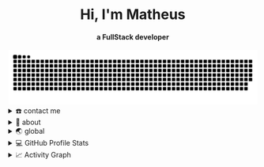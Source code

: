 
<div align="center">
<h1 align="center">Hi, I'm Matheus</h1>
<h4 align="center">a FullStack developer </h4>
</div>

<div align="center">
  <a href="">
  <img  src="https://github.com/MatheusMoraesSoares/MatheusMoraesSoares/blob/main/grid-snake.svg"
       alt="snake" /></a>
</div>

<details>
  <summary>☎️ contact me</summary>
<div>
  <samp>
    <h2 align="center">😎 you can reach me by:</h2>
    <p align="center">
      <br/>
      <a href="https://www.linkedin.com/in/matheus-moraes-soares-692b4322a/" target="blank"><img align="center"
         src="https://img.shields.io/badge/linkedin-%231DA1F2.svg?style=for-the-badge&logo=linkedin&logoColor=white"
         alt="Matheus" height="30"/></a>
    </p>
  <p align="center">
      <a href="https://www.instagram.com/matheusmoraes03/" target="blank"><img align="center"
         src="https://img.shields.io/badge/instagram-%23E4405F.svg?style=for-the-badge&logo=Instagram&logoColor=white"
         alt="Matheus" height="30"/></a>
      <a href="https://api.whatsapp.com/send?phone=5573998250663&text=Matheus%20Moraes" target="blank"><img align="center"
         src="https://img.shields.io/badge/whatsapp-4B7F1.svg?style=for-the-badge&logo=whatsapp&logoColor=white"
         alt="Matheus" height="30"/></a>
      <br>
    </p>
  </samp>
</div>
</details>

<details>
  <summary>🧮 about</summary>
<div markdown="1" class=type>
  <h2 align="center">🧮 Skills </h2>
  
  ![JavaScript](https://img.shields.io/badge/JavaScript-%23316192.svg?style=flat&logo=javascript&logoColor=yellow&color=black)
  ![HTML5](https://img.shields.io/badge/HTML5-%23316192.svg?style=flat&logo=HTML5&logoColor=white&color=FF4C1E)
  ![TypeScript](https://img.shields.io/badge/TypeScript-%23316192.svg?style=flat&logo=TypeScript&logoColor=white&color=083061)
  ![CSS3](https://img.shields.io/badge/CSS3-%23316192.svg?style=flat&logo=CSS3&logoColor=white&color=1572B7)
  ![ReactJS](https://img.shields.io/badge/ReactJS-%23316192.svg?style=flat&logo=React&logoColor=blue&color=grey)
  ![NodeJS](https://img.shields.io/badge/NodeJS-%23316192.svg?style=flat&logo=Node.Js&logoColor=green&color=383636)
  ![Rest](https://img.shields.io/badge/Rest-%23316192.svg?style=flat&logo=Rest&logoColor=white&color=blue)
  ![Jest](https://img.shields.io/badge/Jest-%23316192.svg?style=flat&logo=Jest&logoColor=white&color=853957)
  ![MySql](https://img.shields.io/badge/MySql-%23316192.svg?style=flat&logo=MYSQL&logoColor=yellow&color=blue)
  ![AWS](https://img.shields.io/badge/AWS-%23316192.svg?style=flat&logo=AMAZONAWS&logoColor=FD9A01&color=232F3F)
  ![Postman](https://img.shields.io/badge/Postman-%23316192.svg?style=flat&logo=Postman&logoColor=FD6C35&color=white)
  ![Express](https://img.shields.io/badge/Express-%23316192.svg?style=flat&logo=Express&logoColor=yellow&color=black)
  
  <h2 align="center">🧮 Learning </h2>
  
  ![Angular9](https://img.shields.io/badge/Angular9-%23316192.svg?style=flat&logo=Angular&logoColor=red&color=009FE1)
  ![VUE.JS](https://img.shields.io/badge/VUE.JS-%23316192.svg?style=flat&logo=VUE.JS&logoColor=grey&color=02C080)
  ![Bootstrap](https://img.shields.io/badge/Bootstrap-%23316192.svg?style=flat&logo=Bootstrap&logoColor=white&color=5E3F88)
  ![Solidity](https://img.shields.io/badge/Solidity-%23316192.svg?style=flat&logo=Solidity&logoColor=grey&color=white)
  ![Ruby](https://img.shields.io/badge/Ruby-%23316192.svg?style=flat&logo=Ruby&logoColor=white&color=D5232F)
  ![Mongodb](https://img.shields.io/badge/Mongodb-%23316192.svg?style=flat&logo=Mongodb&logoColor=brown&color=green)
  
  
</div>
</details>

<details>
  <summary>🌏 global</summary>
<div>
<h2 align="center"> Wanna learn more something about me? </h2>
</div>

```js
%%%%%%%%%%%%%%%%%%%%%%%%%%%%%%%&&&&&&&&&&&&&&&&%%%%/*(.(&&&&&&&&&&&&&&&&&%/,***%&&@@@@@@@@@@@@&@@@@@@@@@@&#&@@@@@@@@@@@@
%%%%%%%%%%%%%%%%%#%%%%%%%%%%%%%%%%%%%%%%%%%%&&&%&%%%#/%%&&&&&&&&&&&&&&&&&&&%%%&&&&&&&@@@@@@@@@@@@@@@@@@@@@&&@@@@@@@@@@@@
%%%%%%%%%%%%%%%%%%%%%%%%%%%%%%%%%%%%%%%%%%%%%%%%%%%%%%%&&&&&&&&&&&&&&&&&&&&&&&&&&&&&&&&&&&@@@@@@@@@@@@@@@@@@@@@@@@@@@@@@
%%%%%%%%%%%%%%%%%%%%%%%%%%%%%%%%%%%%%%###%%%%%%%%%%%%%%%&&&&&&&&&&&&&&&&&&&&&&&&&&&&&&&&&&&&@@@@@@@@@@@@@@@@@@@@@@@@@@@@
####%%%%%%%%@@@@&@@&#(%@%%%%%%%%%%%%%%%%%%%%%%%%%%%%%%%%%%&&&&&&&&&&&&&&&&&&&&&&&&&&&&&&&&&&&&&@@@@@&&&&&@@@@@@@@@@@@@@@
#####%%##&@(/////////(&&%%%%%%%%%%%%%%%%%%%%%%%%%%%%%%%%%%&&&&&&&&&&&&&&&&&&&&&&&&&&&&&&&&&&&&&&&&&&&&&&&%&&@@@@@@@@@@@@
######%#&%//////////#@%%%%%%%%%%%%%%%%%%%%%%%%%%%%%%%%%%%%%%%&&&%%&&&&&&&&&&&&&&&&&&&&&&&&&&&&&&&&&&&&&&&&&&&&@@@@@@@@@@
######%@#//////////#@%%%%%%%%%%%%%%%%%%%%%%%%%%%%%%%%%%%%%%%%%%%%%%%%%%%%%&&&&&&&&&&&&&&&&&&&&&&&&&&&&&&&&&&&&&&&@@&@@@@
######&&///////////%&##%%%%%%%%%%%%%%%%%%%%%%%%%%%%&@@@&%%&&@&%%%%%%%%%%%%%%%%%%%%%&&&&&&&&&&&&&&&&&&&&&&&&&&&&&&&&&@@@@
#####%@#///////////&%%%#%%%%%%%%%%%%%%%%%%%%%%%%%%%@#///(##///(&&%%%%%%%%%%%%%%%%%%%%%&&&&&&&&&&&&&&&&&&&&&&&&&&&&&&&&&&
#####%@(**/////////%&#%%%%%%%%%%%%%%##%%%%%%%%%%%%%%&&//////////(@&%%%%%%%%%%%%%%%%%%%%%%&&&&&&&&&&&&&&&&&&&&&&&&&&&&&&&
#####%@(********///(@%#%%%%%%%%%%%%%%%%%#%%%%%%%%%%%%%@%//////////&%%%%%%%%%%%%%%%%%%%%%%%%&&&&&&&&&&&&&&&&&&&&&&&&&&&&&
######@%*,.....,**//#@%###%%%%%%%%%%%%%%%%%%%%%%%%%%%%%&&////////*/@%%%%%%%%%%%%%%%%%%%%%%%%%&&&&&&&&&&&&&&&&&&&&&&&&&&&
######&@(.      .,***#@%%%#%%%%%%%%%%%%%%#%%%%#%%%%%%#%%&%///////**&&%%%%%%%%%%%%%%%%%%%%%%%%%%%&&&&&&&&&&&&&&&&&&&&&&&&
#######%&/        ,***/&&###%&@@&%#(((((((##%%&@@&&&%%#%&@////////,%@%%%%%%%%%%%%%%%%%%%%%%%%%%%%%%&&&&%&&&%%&&&&&&&&&&&
########%@/        .,***/%@(//*///////******///**/**/(%@@&/*//*/**,%@%%%%%%%%%%%%%%%%%%%%%%%%%%%%%%%%%%%%%%%%%%&&&&&&&&&
##########&&,        ,,**/**//***/////******/////*/**//***(&@#*/*,*@&#%%%%%%%%%%%%%%%%%%%%%%%%%%%%%%%%%%%%%%%%%%%%&&&&&&
############&&,       .,***/******************************/*//%&(,%@#%#%%%%%%%%%%%%%%%%%%%%%%%%%%%%%%%%%%%%%%%%%%%%%&&&&
##############%@/     .,****************************************/&&%%%%#%##%%%%%%%%%#%%%%%%%%%%%%%%%%%%%%%%%%%%%%%%%%&&&
#############%&//&%*,,,**************(@@@@@@@%/*******************#@%##%###%%%%%%%%%%%%###%%%%%%%%%##%%%%%%%%%%%%%%%%%%%
(############&#********************/&@@@@@@@@@@%*******************#&########%%%%%%%#%%####%%%%%%%%##%%%%%%%%#%%%%#/#%%%
############%@/********************#@@@@@@@@@@@@&/******************&&#######%##%%%%%########%%%%%%%%%%%%%%%%##%%%%%%%%%
((##########%@/********************&@@@@@@@@@@@@@%************%@@&(*(&###########%%%%%########%%%%%%%%%%%%%%%###%%%%%%%%
((##########%@/********************&@@@@@@@@@@@@@@/**********&@@@@@(*&%############%%###########%%%%%%%%%%%%%%%%%%%%%%%%
(((##########@#********************#@@@@@@@@@@@@@@(*********/@@@@@@@*%&########################%%%%%%%%%%%%%%%%%%%%%%%%%
((###########&%********************/@@@@@@@@@@@@@@/,********/@@@@@@@/#&##########################%%%%%%%%%%%%%%%#%%%%%%%
((((##########&/********************#@@@@@@@@@@@@&***********@@@@@@@((@###########################%%%%%%%%%%%%%%%%%%%%%%
((((##########%%******************,*,/@@@@@@@@@@@/,,********,#@@@@@@//@%############################%###%%%%########%%%%
(((((##########&(,*********,***,,,*,*,,*%@@@@@@%*,,*,,,,,,,***&@@@@&*/@%##############################%####%%%%########%
(((((###########&(,*******,,,,,,,,,,,,,,,,....,,.,.,,,,,,,,,,,*%@@@(,/&#################################################
(((((((##########&(,,,,,,,,,,,,,,,...                      ...,,,,,,,#&#################################################
(((((((((#########%%,,,,,,,,,,.                                  ..,*@%#################################################
%%%#####(((#########&%,,,,,,.                                      *@%##################################################
%%%%%%%%%%%###########%&(,,....     .*/#%&@@@@@@&%(*.           .*&&##########################(,*(######################
##%%%%%%//%%&%%##(#######%&%(*,*(&@@@@@&@@@@@@@@@@@&@@%,. ..,/%@@%#############################((####((#################
###%%%%%##%&&&&&&%%####(####(#&@&&@@@&@@@@@@@@@@@@@@@@@&%&@&%###########################################################
###%%%%%%%%%%&%&%&&&%###(#((%&%&&@@@@@@@@@@@@@@@@@@&@@@@%#########################################(#####################
###%%%%%%%%%%%%&&&&&&&%%#%&&&&&@@&&@@@@@@@@@@@@@@@&&@@@@@%##############################################################
#####%%%%%%%%%%%&&%%&&&#%&&&&&&&&&&@@@@@@@@@@@@@@@&&@@&@@@##############################################################
####%%%&&&&%%%&&&&&&&&&&&&&&&&&&&&&@@@@@&@@@@@@@@&%@&@@&@@@#############################################################
%%#####%%%%%%%&&&&&&&&&&&&&&&&&&&&@@@&&@@@@@&@@@&%@@%&@@&&@&############(########################((#####################
##%%%%%%%%%%%%%%%%%%%%&&&&&&%&&&&&&&&@@@@@&@@@@@%&@@@%&@@@&@@####################################(((((##################
#######%%%%%%%%%%%%%%&&&&&&&&&&%%&&@@@@@&&@@@@&#@@@@@@&%&@@@&@%########((##(#####################((((((#################
####%###%%%%%%%%&&&&%%%&%%%%%%&&&&&&@&&@@@@@@#%@@@@@@@@@%&&&@&@%#########((#######(#############(((((((#################
######%&%%#%%%%%%%%%%%%&&&&&%%&&&&&&&@@@@@&(#@@@@@@@@@@@@@%&&@@&########(((((#####(###############((((((################
(##%#%%%%%%&&&%%%%%%%%%%%%%%%%%&&&@&&&&#((%@@@@@@@@@@@@@@@@%%%&@#########((((((((((((############(((((((################
((((#%%########%%%%%&&&&&&&&%%%%%%##((#&@@@@@@@@@@@@@@@@@@@@%%&@&%#######((((((((((((############((((((((###############
#(((#######%&&%%%%%%%%#####((((#%&&@@@@@@@@@@@@@@@@@@@@@@@@@&%##/**(&%#((((((((((((((#############((((((((##############
#((((((((#&%#%##((##%&&&&&&&&&&&&&@@@@@@@@@@@@@@@@@@@@@@@@@%(***,******(&%((((((((((((############((((((((##############
(((#####%%((%%%(/////(#%&&&&&&&&&&@@@@@@@@@@@@@@@@@@@@@@@@@#*,*,***********(%%#((((((((((((((((((((((((((((#############
((((((##%%%##%%%(/////(&&&&&&&&&&&&@@@@@@@@@@@@@@@@@@@@@@@@&%#/*,,,,,,,,,,*,,,,/%&#(((((((((((((((((((((((((############
((((((((####%%#####%%%&&&&&&&&&&&&&&&&&&@@@@@@@@@@@@@@@@@@@@&#(((%&&#/*,*#&/*//****/#%%(((((((((((((((((((((############
((((((((((#######(((##%&&&&&&&&&%#((#&&#////(%@%@@@@@@@@@@@@#((((((((((#%&&(*,,,,,,,,,,,(&&#(((((((/((/(((((((##########
(((((((((((((####((((#&&&&&&&&&%###%%/#&@&&%&%//(&@@@@@@@@@@#(((((((((((((((/((#%#(*,,,,,,,,/%&#(((((((//(((((##########
(///((((((((((((((((((%&&&&&&%#####&&%%%%%%&@%&%#((&@@@@@@@&#(((((((((((((((((///////(##%%#(###((#&%#(///(((((##########
///////(((((((((((((((%&&&&&%#((######%%%%%%%%%#((((%@@@@@&&((((((((((((((////////////(((((((#%&%#/*,/#&#((((((((#######
//////////((((((((((((#&&&&%((((((##%%&&@@@@@#&&(((((%@@@&&(//////(/((/((/////////////(///(((((((((((#%%#/(%&#(((#######
/////////////(((((((#%%&&&&&&&&%%%%&&&@@@@@@(/////(@@@@@@@@@@@&(//##//(/(////////////////(((((((((((((((((((#%&&&%#(#(((
//////////////(#%%&%#######%%%%%%%%&&@@@@@@#*////(@@@@@@@@@@@#***/#////////////////////////(((((((((((((((((((((((####((
//////(##%%%%&&&&&%########%%%%%%%%&&@@@@@%/////(&@@@@@@@@&&/***((//////////////////////////((((((((((((((((/(((((((((((
```
</details>

<details> 
  <summary>💻 GitHub Profile Stats</summary>
  <div>
    <h2 align="center"> 📊 Github stats </h2>
      <br/>
        <p align="center">
          <a href="https://github.com/MatheusMoraesSoares">
          <img src="https://github-readme-stats.vercel.app/api/top-langs/?username=MatheusMoraesSoares&langs_count=6&theme=gruvbox&layout=compact&hide_border=true" alt="Matheus :: Top Langs" /></a>
        </p>
        <p align="center">
          <a href="https://github.com/MatheusMoraesSoares">
          <img width="49.5%" src="https://github-readme-stats.vercel.app/api?username=MatheusMoraesSoares&show_icons=true&theme=gruvbox&hide_border=true" />
          <img width="49.5%" src="https://github-readme-streak-stats.herokuapp.com/?user=MatheusMoraesSoares&theme=gruvbox&hide_border=true" />
          </a>
       </p>
     <br>
  </div>    
</details>

<details>
  <summary>📈 Activity Graph</summary>
  <br/>
  <h2 align="center"> my current activity </h2>
<a href="https://github.com/ashutosh00710/github-readme-activity-graph"><img alt="Matheus's Activity Graph" src="https://activity-graph.herokuapp.com/graph/?username=MatheusMoraesSoares&bg_color=000&color=fff&line=00E676&point=fff&hide_border=true" /></a>
</details>
